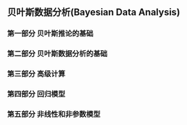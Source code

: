 ## 贝叶斯数据分析(Bayesian Data Analysis)

### 第一部分 贝叶斯推论的基础

### 第二部分 贝叶斯数据分析的基础

### 第三部分 高级计算

### 第四部分 回归模型

### 第五部分 非线性和非参数模型
